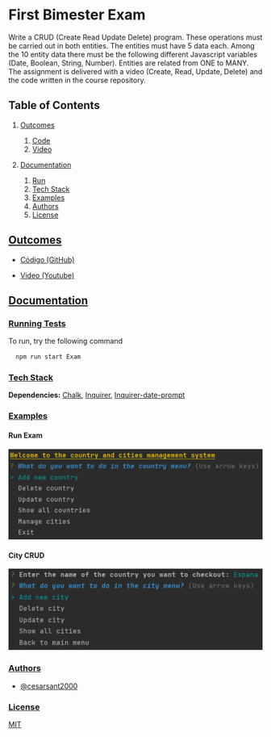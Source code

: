# First Bimester Exam

Write a CRUD (Create Read Update Delete) program. These operations must be carried out in both entities. The entities must have 5 data each. Among the 10 entity data there must be the following different Javascript variables (Date, Boolean, String, Number). Entities are related from ONE to MANY.
The assignment is delivered with a video (Create, Read, Update, Delete) and the code written in the course repository.

## Table of Contents

1. [Outcomes](#outcomes)
   1. [Code](#outcomes)
   2. [Video](#outcomes)

2. [Documentation](#documentation)
   1. [Run](#run)
   2. [Tech Stack](#tech)
   3. [Examples](#examples)
   4. [Authors](#authors)
   5. [License](#license)

## [Outcomes](#outcomes)

- [Código (GitHub)](https://github.com/2022B-web-avanzada-soft/santacruz-portilla-cesar-joel-web-adv/tree/main/01-bimester-exam)

- [Video (Youtube)](https://1drv.ms/b/s!Aj6AIBJZ_H9ctZkjKpWK1esHxVTDqQ?e=I3nYFW)

## [Documentation](#documentation)

### [Running Tests](#run)

To run, try the following command

```bash
  npm run start Exam
```

### [Tech Stack](#tech)

**Dependencies:** [Chalk](https://www.npmjs.com/package/chalk), [Inquirer](https://www.npmjs.com/package/inquirer), [Inquirer-date-prompt](https://www.npmjs.com/package/inquirer-date-prompt)

### [Examples](#examples)

#### Run Exam
<img src="data/images/run_image.png" alt="Run Exam">

#### City CRUD
<img src="data/images/city_image.png" alt="City CRUD">

### [Authors](#authors)

- [@cesarsant2000](https://www.github.com/octokatherine)

### [License](#license)

[MIT](https://choosealicense.com/licenses/mit/)






